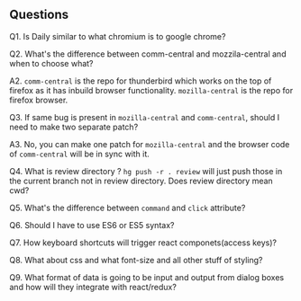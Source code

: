 ## Questions

Q1.  Is Daily similar to what chromium is to google chrome?

Q2.  What's the difference between comm-central and mozzila-central and when to choose what?

A2. `comm-central` is the repo for thunderbird which works on the top of firefox as it has inbuild browser functionality. `mozilla-central` is the repo for firefox browser. 

Q3. If same bug is present in `mozilla-central` and `comm-central`, should I need to make two separate patch?

A3. No, you can make one patch for `mozilla-central` and the browser code of `comm-central` will be in sync with it.

Q4. What is review directory ? `hg push -r . review` will just push those in the current branch not in review directory. Does review directory mean cwd?
	
Q5. What's the difference between `command` and `click` attribute?

Q6. Should I have to use ES6 or ES5 syntax?

Q7. How keyboard shortcuts will trigger react componets(access keys)?

Q8. What about css and what font-size and all other stuff of styling?

Q9. What format of data is going to be input and output from dialog boxes and how will they integrate with react/redux?
